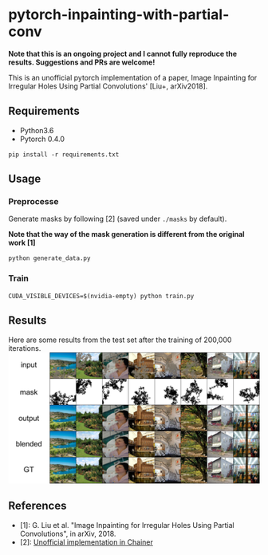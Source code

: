 # pytorch-inpainting-with-partial-conv

**Note that this is an ongoing project and I cannot fully reproduce the results. Suggestions and PRs are welcome!**

This is an unofficial pytorch implementation of a paper, Image Inpainting for Irregular Holes Using Partial Convolutions' [Liu+, arXiv2018].

## Requirements
- Python3.6
- Pytorch 0.4.0

```
pip install -r requirements.txt
```

## Usage

### Preprocesse 
Generate masks by following [2] (saved under `./masks` by default).

**Note that the way of the mask generation is different from the original work [1]**

```
python generate_data.py
```

### Train
```
CUDA_VISIBLE_DEVICES=$(nvidia-empty) python train.py
```

## Results

Here are some results from the test set after the training of 200,000 iterations.
![Results](result_iter_200000.png)

## References
- [1]: G. Liu et al. "Image Inpainting for Irregular Holes Using Partial Convolutions", in arXiv, 2018.
- [2]: [Unofficial implementation in Chainer](https://github.com/SeitaroShinagawa/chainer-partial_convolution_image_inpainting)
